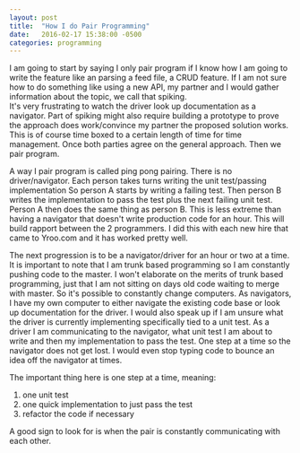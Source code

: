 ```yaml
---
layout: post
title:  "How I do Pair Programming"
date:   2016-02-17 15:38:00 -0500
categories: programming
---
```


I am going to start by saying I only pair program if I know how I am going to write the feature like an parsing a feed file, a CRUD feature.
If I am not sure how to do something like using a new API, my partner and I would gather information about the topic, we call that spiking.  
It's very frustrating to watch the driver look up documentation as a navigator.  Part of spiking might also require building a prototype to prove
the approach does work/convince my partner the proposed solution works.  This is of course time boxed to a certain length of time for time management.
Once both parties agree on the general approach.  Then we pair program.

A way I pair program is called ping pong pairing.  There is no driver/navigator.  Each person takes turns writing the unit test/passing implementation
So person A starts by writing a failing test.  Then person B writes the implementation to pass the test plus the next failing unit test.  Person A then does
the same thing as person B. This is less extreme than having a navigator that doesn't write production code for an hour.  This will build rapport between the 
2 programmers.  I did this with each new hire that came to Yroo.com and it has worked pretty well.

The next progression is to be a navigator/driver for an hour or two at a time.  It is important to note that I am trunk based programming so I am constantly pushing
code to the master.  I won't elaborate on the merits of trunk based programming, just that I am not sitting on days old code waiting to merge with master. 
So it's possible to constantly change computers.  As navigators, I have my own computer to either navigate the existing code base or look up documentation for the driver.
I would also speak up if I am unsure what the driver is currently implementing specifically tied to a unit test.  As a driver I am communicating to the navigator, 
what unit test I am about to write and then my implementation to pass the test.  One step at a time so the navigator does
not get lost.  I would even stop typing code to bounce an idea off the navigator at times.

The important thing here is one step at a time, meaning:
1) one unit test 
2) one quick implementation to just pass the test
3) refactor the code if necessary

A good sign to look for is when the pair is constantly communicating with each other.
